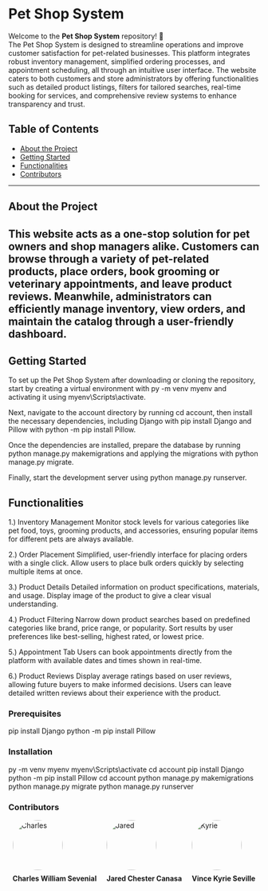 # Pet Shop System




Welcome to the **Pet Shop System** repository! 🚀  
The Pet Shop System is designed to streamline operations and improve customer satisfaction for pet-related businesses. This platform integrates robust inventory management, simplified ordering processes, and appointment scheduling, all through an intuitive user interface. The website caters to both customers and store administrators by offering functionalities such as detailed product listings, filters for tailored searches, real-time booking for services, and comprehensive review systems to enhance transparency and trust.

## Table of Contents
- [About the Project](#about-the-project)
- [Getting Started](#getting-started)
- [Functionalities](#functionalities)
- [Contributors](#contributors)


---

## About the Project
This website acts as a one-stop solution for pet owners and shop managers alike. Customers can browse through a variety of pet-related products, place orders, book grooming or veterinary appointments, and leave product reviews. Meanwhile, administrators can efficiently manage inventory, view orders, and maintain the catalog through a user-friendly dashboard.
---

## Getting Started
To set up the Pet Shop System after downloading or cloning the repository, start by creating a virtual environment with py -m venv myenv and activating it using myenv\Scripts\activate.

Next, navigate to the account directory by running cd account, then install the necessary dependencies, including Django with pip install Django and Pillow with python -m pip install Pillow.

Once the dependencies are installed, prepare the database by running python manage.py makemigrations and applying the migrations with python manage.py migrate.

Finally, start the development server using python manage.py runserver.

## Functionalities
1.) Inventory Management
Monitor stock levels for various categories like pet food, toys, grooming products, and accessories, ensuring popular items for different pets are always available.
      
2.) Order Placement
Simplified, user-friendly interface for placing orders with a single click.
Allow users to place bulk orders quickly by selecting multiple items at once.

3.) Product Details
Detailed information on product specifications, materials, and usage.
Display image of the product to give a clear visual understanding.

4.) Product Filtering
Narrow down product searches based on predefined categories like brand, price range, or popularity.
Sort results by user preferences like best-selling, highest rated, or lowest price.

5.) Appointment Tab
Users can book appointments directly from the platform with available dates and times shown in real-time.

6.) Product Reviews
Display average ratings based on user reviews, allowing future buyers to make informed decisions.
Users can leave detailed written reviews about their experience with the product.

### Prerequisites
pip install Django
python -m pip install Pillow

### Installation
py -m venv myenv
myenv\Scripts\activate
cd account
pip install Django
python -m pip install Pillow
cd account
python manage.py makemigrations
python manage.py migrate
python manage.py runserver

### Contributors
<div style="display: flex; justify-content: center; align-items: center; gap: 20px;">
  <div style="display: flex; flex-direction: column; align-items: center;">
    <a href="https://github.com/Anonimos0703" target="_blank" style="text-decoration: none; color: inherit;">
      <img src="https://avatars.githubusercontent.com/u/182414790?s=96&v=4" width="100" height="100" style="border-radius: 50%; object-fit: cover;" alt="Charles" />
      <div style="margin-top: 8px; font-weight: bold;">Charles William Sevenial</div>
    </a>
  </div>
  <div style="display: flex; flex-direction: column; align-items: center;">
    <a href="https://github.com/Jared12388" target="_blank" style="text-decoration: none; color: inherit;">
      <img src="https://avatars.githubusercontent.com/u/169159638?v=4" width="100" height="100" style="border-radius: 50%; object-fit: cover;" alt="Jared" />
      <div style="margin-top: 8px; font-weight: bold;">Jared Chester Canasa</div>
    </a>
  </div>
  <div style="display: flex; flex-direction: column; align-items: center;">
    <a href="https://github.com/peachlaugh" target="_blank" style="text-decoration: none; color: inherit;">
      <img src="https://avatars.githubusercontent.com/u/106822327?v=4" width="100" height="100" style="border-radius: 50%; object-fit: cover;" alt="Kyrie" />
      <div style="margin-top: 8px; font-weight: bold;">Vince Kyrie Seville</div>
    </a>
  </div>
</div>

